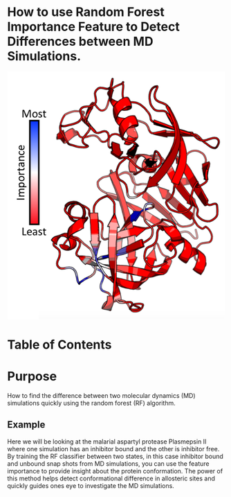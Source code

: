 # How to use Random Forest Importance Feature to Detect Differences between MD Simulations. 

![](main.png)

# Table of Contents

# Purpose

How to find the difference between two molecular dynamics (MD) simulations quickly using the random forest (RF) algorithm.

## Example 

Here we will be looking at the malarial aspartyl protease Plasmepsin II where one simulation has an inhibitor bound and the other is inhibitor free.
By training the RF classifier between two states, in this case inhibitor bound and unbound snap shots from MD simulations, you can use the feature importance to provide insight about the protein conformation. 
The power of this method helps detect conformational difference in allosteric sites and quickly guides ones eye to investigate the MD simulations.

